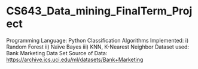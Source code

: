 # CS643_Data_mining_FinalTerm_Project
Programming Language: Python
Classification Algorithms Implemented:
i) Random Forest
ii) Naïve Bayes
iii) KNN, K-Nearest Neighbor
Dataset used: Bank Marketing Data Set
Source of Data: https://archive.ics.uci.edu/ml/datasets/Bank+Marketing

